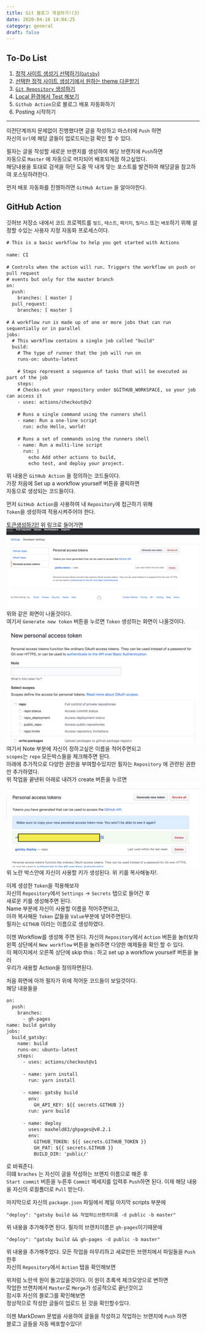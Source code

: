 ```yaml
---
title: Git 블로그 개설하기!(3)
date: 2020-04-16 14:04:25
category: general
draft: false
---
```


## To-Do List


1. [정적 사이트 생성기 선택하기(`Gatsby`)](https://sasumpi123.github.io/general/gitblog1/)
2. [선택한 정적 사이트 생성기에서 원하는 theme 다운받기](https://sasumpi123.github.io/general/gitblog1/)
3. [`Git Repository` 생성하기](https://sasumpi123.github.io/general/gitblog2/)
4. [Local 환경에서 Test 해보기](https://sasumpi123.github.io/general/gitblog2/)
5. `Github Action`으로  블로그 배포 자동화하기
6. Posting 시작하기


***      
이전단계까지 문제없이 진행했다면 글을 작성하고 마스터에 `Push` 하면   
자신의 `Url`에 해당 글들이 업로드되는걸 확인 할 수 있다.

필자는 글을 작성할 새로운 브랜치를 생성하여 해당 브랜치에 `Push`하면   
자동으로 `Master` 에 자동으로 머지되어 배포되게끔 하고싶었다.    
해당내용을 토대로 검색을 하던 도중 딱 내게 맞는 포스트를 발견하여
해당글을 참고하여 포스팅하려한다.

먼저 배포 자동화를 진행하려면 `GitHub Action` 을 알아야한다.
## GitHub Action
깃허브 저장소 내에서 코드 프로젝트를 `빌드`, `테스트`, `패키지`, `릴리스` 또는 `배포`하기 위해 설정할 수있는 사용자 지정 자동화 프로세스이다.   


```
# This is a basic workflow to help you get started with Actions

name: CI

# Controls when the action will run. Triggers the workflow on push or pull request
# events but only for the master branch
on:
  push:
    branches: [ master ]
  pull_request:
    branches: [ master ]

# A workflow run is made up of one or more jobs that can run sequentially or in parallel
jobs:
  # This workflow contains a single job called "build"
  build:
    # The type of runner that the job will run on
    runs-on: ubuntu-latest

    # Steps represent a sequence of tasks that will be executed as part of the job
    steps:
    # Checks-out your repository under $GITHUB_WORKSPACE, so your job can access it
    - uses: actions/checkout@v2

    # Runs a single command using the runners shell
    - name: Run a one-line script
      run: echo Hello, world!

    # Runs a set of commands using the runners shell
    - name: Run a multi-line script
      run: |
        echo Add other actions to build,
        echo test, and deploy your project.
```

위 내용은 `GitHub Action` 을 정의하는 코드들이다.   
가장 처음에 Set up a workflow yourself 버튼을 클릭하면      
자동으로 생성되는 코드들이다.

먼저 `GitHub Action`을 사용하여 내 `Repository`에 접근하기 위해    
`Token`을 생성하여 적용시켜주어야 한다.

[토큰생성하기!!](https://github.com/settings/tokens)
위 링크로 들어가면   
![](./images/createToken.png)
위와 같은 화면이 나올것이다.    
여기서 `Generate new token` 버튼을 누르면 `Token` 생성하는 화면이 나올것이다.

![](./images/createToken2.png)
여기서 Note 부분에 자신이 정하고싶은 이름을 적어주면되고    
`scopes`는 `repo` 모든박스들을 체크해주면 된다.   
아래에 추가적으로 다양한 권한을 부여할수있지만 필자는 `Repository` 에 관련된
권한만 추가하였다.   
위 작업을 끝낸뒤 아래로 내려가 create 버튼을 누르면
![](./images/createToken3.png)
위 노란 박스안에 자신이 사용할 키가 생성된다.
위 키를 복사해놓자!.


이제 생성한 `Token`을 적용해보자   
자신의 `Repository`에서 `Settings` -> `Secrets` 탭으로 들어간 후   
새로운 키를 생성해주면 된다.   
Name 부분에 자신이 사용할 이름을 적어주면되고,   
아까 복사해둔 `Token` 값들을 `Value`부분에 넣어주면된다.   
필자는 `GITHUB` 이라는 이름으로 생성하였다.

이젠 Workflow를 생성해 주면 된다. 자신의 `Repository`에서 `Action` 버튼을 눌러보자   
왼쪽 상단에서 `New workflow` 버튼을 눌러주면 다양한 예제들을 확인 할 수 있다.   
이 페이지에서 오른쪽 상단에 skip this : 하고 set up a workflow yourself 버튼을 눌러   
우리가 새용할 Action을 정의하면된다.

처음 화면에 아까 필자가 위에 적어둔 코드들이 보일것이다.   
해당 내용들을
```
on:
  push:
    branches:
      - gh-pages
name: build gatsby
jobs:
  build_gatsby:
    name: build
    runs-on: ubuntu-latest
    steps:
      - uses: actions/checkout@v1

      - name: yarn install
        run: yarn install

      - name: gatsby build
        env:
          GH_API_KEY: ${{ secrets.GITHUB }}
        run: yarn build

      - name: deploy
        uses: maxheld83/ghpages@v0.2.1
        env:
          GITHUB_TOKEN: ${{ secrets.GITHUB_TOKEN }}
          GH_PAT: ${{ secrets.GITHUB }}
          BUILD_DIR: 'public/'
```
로 바꿔준다.   
이떄 `braches` 는 자신이 글을 작성하는 브랜치 이름으로 해준 후   
`Start commit` 버튼을 누른후 `Commit` 메세지를 입력후 `Push`하면 된다.
이제 해당 내용을 자신의 로컬폴더로 `Pull` 받는다.

마지막으로 자신의 `package.json` 파일에서 제일 마지막 scripts 부분에
```
"deploy": "gatsby build && 작업하는브랜치이름 -d public -b master"
```
위 내용을 추가해주면 된다. 필자의 브랜치이름은 `gh-pages`이기때문에
```
"deploy": "gatsby build && gh-pages -d public -b master"
```
위 내용을 추가해주었다.
모든 작업을 마무리하고 새로만든 브랜치에서 파일들을 `Push`한후   
자신의 `Repository`에서 `Action` 탭을 확인해보면

위처럼 노란색 원이 돌고있을것이다. 이 원이 초록색 체크모양으로 변하면   
작업한 브랜치에서 `Master`로 `Merge`가 성공적으로 끝난것이고    
잠시후 자신의 블로그를 확인해보면   
정상적으로 작성한 글들이 업로드 된 것을 확인할수있다.

이젠 MarkDown 문법을 사용하여 글들을 작성하고 작업하는 브랜치에 `Push` 하면   
블로그 글들을 자동 배포할수있다!
   
